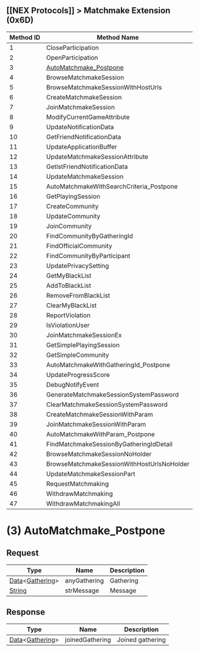 ## [[NEX Protocols]] > Matchmake Extension (0x6D)

| Method ID | Method Name |
| --- | --- |
| 1 | CloseParticipation |
| 2 | OpenParticipation |
| 3 | [AutoMatchmake_Postpone](#3-automatchmake_postpone) |
| 4 | BrowseMatchmakeSession |
| 5 | BrowseMatchmakeSessionWithHostUrls |
| 6 | CreateMatchmakeSession |
| 7 | JoinMatchmakeSession |
| 8 | ModifyCurrentGameAttribute |
| 9 | UpdateNotificationData |
| 10 | GetFriendNotificationData |
| 11 | UpdateApplicationBuffer |
| 12 | UpdateMatchmakeSessionAttribute |
| 13 | GetlstFriendNotificationData |
| 14 | UpdateMatchmakeSession |
| 15 | AutoMatchmakeWithSearchCriteria_Postpone |
| 16 | GetPlayingSession |
| 17 | CreateCommunity |
| 18 | UpdateCommunity |
| 19 | JoinCommunity |
| 20 | FindCommunityByGatheringId |
| 21 | FindOfficialCommunity |
| 22 | FindCommunityByParticipant |
| 23 | UpdatePrivacySetting |
| 24 | GetMyBlackList |
| 25 | AddToBlackList |
| 26 | RemoveFromBlackList |
| 27 | ClearMyBlackList |
| 28 | ReportViolation |
| 29 | IsViolationUser |
| 30 | JoinMatchmakeSessionEx |
| 31 | GetSimplePlayingSession |
| 32 | GetSimpleCommunity |
| 33 | AutoMatchmakeWithGatheringId_Postpone |
| 34 | UpdateProgressScore |
| 35 | DebugNotifyEvent |
| 36 | GenerateMatchmakeSessionSystemPassword |
| 37 | ClearMatchmakeSessionSystemPassword |
| 38 | CreateMatchmakeSessionWithParam |
| 39 | JoinMatchmakeSessionWithParam |
| 40 | AutoMatchmakeWithParam_Postpone |
| 41 | FindMatchmakeSessionByGatheringIdDetail |
| 42 | BrowseMatchmakeSessionNoHolder |
| 43 | BrowseMatchmakeSessionWithHostUrlsNoHolder |
| 44 | UpdateMatchmakeSessionPart |
| 45 | RequestMatchmaking |
| 46 | WithdrawMatchmaking |
| 47 | WithdrawMatchmakingAll |

# (3) AutoMatchmake_Postpone
## Request
| Type | Name | Description |
| --- | --- | --- |
| [Data]&lt;[Gathering]&gt; | anyGathering | Gathering |
| [String] | strMessage | Message |

## Response
| Type | Name | Description |
| --- | --- | --- |
| [Data]&lt;[Gathering]&gt; | joinedGathering | Joined gathering |

[Data]: NEX-Common-Types#any-data-holder
[String]: NEX-Common-Types#string
[Structure]: NEX-Common-Types#structure
[Gathering]: Match-Making-Types#gathering-structure
